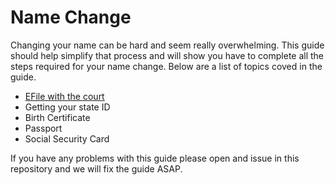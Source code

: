 # Name Change
Changing your name can be hard and seem really overwhelming. This guide should help simplify that process and will show you have to complete all the steps required for your name change. Below are a list of topics coved in the guide.

- [EFile with the court](/NameChange/EFileNameChange/EFileOregon.md)
- Getting your state ID
- Birth Certificate
- Passport
- Social Security Card

If you have any problems with this guide please open and issue in this repository and we will fix the guide ASAP.